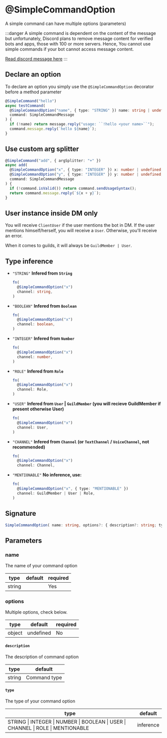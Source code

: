 # @SimpleCommandOption

A simple command can have multiple options (parameters)

:::danger
A simple command is dependent on the content of the message but unfortunately, Discord plans to remove message content for verified bots and apps, those with 100 or more servers. Hence, You cannot use simple commands if your bot cannot access message content.

[Read discord message here](https://support-dev.discord.com/hc/en-us/articles/4404772028055-Message-Content-Access-Deprecation-for-Verified-Bots)
:::

## Declare an option

To declare an option you simply use the `@SimpleCommandOption` decorator before a method parameter

```ts
@SimpleCommand("hello")
async testCommand(
  @SimpleCommandOption("name", { type: "STRING" }) name: string | undefined,
  command: SimpleCommandMessage
) {
  if (!name) return message.reply("usage: ``!hello <your name>``");
  command.message.reply(`hello ${name}`);
}
```

## Use custom arg splitter

```ts
@SimpleCommand("add", { argSplitter: "+" })
async add(
  @SimpleCommandOption("x", { type: "INTEGER" }) x: number | undefined,
  @SimpleCommandOption("y", { type: "INTEGER" }) y: number | undefined,
  command: SimpleCommandMessage
) {
  if (!command.isValid()) return command.sendUsageSyntax();
  return command.message.reply(`${x + y}`);
}
```

## User instance inside DM only

You will receive `ClientUser` if the user mentions the bot in DM. If the user mentions himself/herself, you will receive a `User`. Otherwise, you'll receive an error.

When it comes to guilds, it will always be `GuildMember | User`.

## Type inference

- `"STRING"`
  **Infered from `String`**

  ```ts
  fn(
    @SimpleCommandOption("x")
    channel: string,
  )
  ```

- `"BOOLEAN"`
  **Infered from `Boolean`**

  ```ts
  fn(
    @SimpleCommandOption("x")
    channel: boolean,
  )
  ```

- `"INTEGER"`
  **Infered from `Number`**

  ```ts
  fn(
    @SimpleCommandOption("x")
    channel: number,
  )
  ```

- `"ROLE"`
  **Infered from `Role`**

  ```ts
  fn(
    @SimpleCommandOption("x")
    channel: Role,
  )
  ```

- `"USER"`
  **Infered from `User` | `GuildMember` (you will recieve GuildMember if present otherwise User)**

  ```ts
  fn(
    @SimpleCommandOption("x")
    channel: User,
  )
  ```

- `"CHANNEL"`
  **Infered from `Channel` (or `TextChannel` / `VoiceChannel`, not recommended)**

  ```ts
  fn(
    @SimpleCommandOption("x")
    channel: Channel,
  ```

- `"MENTIONABLE"`
  **No inference, use:**

  ```ts
  fn(
    @SimpleCommandOption("x", { type: "MENTIONABLE" })
    channel: GuildMember | User | Role,
  )
  ```

## Signature

```ts
SimpleCommandOption( name: string, options?: { description?: string; type?: "STRING | INTEGER | NUMBER | BOOLEAN | USER | CHANNEL | ROLE | MENTIONABLE" } );
```

## Parameters

### name

The name of your command option

| type   | default | required |
| ------ | ------- | -------- |
| string |         | Yes      |

### options

Multiple options, check below.

| type   | default   | required |
| ------ | --------- | -------- |
| object | undefined | No       |

#### `description`

The description of command option

| type   | default      |
| ------ | ------------ |
| string | Command type |

#### `type`

The type of your command option

| type                                                                             | default   |
| -------------------------------------------------------------------------------- | --------- |
| STRING \| INTEGER \| NUMBER \| BOOLEAN \| USER \| CHANNEL \| ROLE \| MENTIONABLE | inference |
